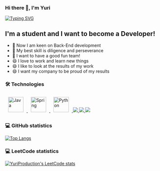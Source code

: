 ### Hi there 👋, I'm Yuri
[![Typing SVG](https://readme-typing-svg.herokuapp.com?color=%2336BCF7&lines=Computer+science+student)](https://git.io/typing-svg)
## I'm a student and I want to become a Developer!
- 🔭 Now I am keen on Back-End development
- 🌱 My best skill is diligence and perseverance
- 👯 I want to have a good fun team! 
- 😄 I love to work and learn new things
- 😄 I like to look at the results of my work
- 😄 I want my company to be proud of my results

###  🛠  Technologies

<div>  
  <a href="https://www.java.com/" target="_blank">
    <img style="margin: 10px" src="https://profilinator.rishav.dev/skills-assets/java-original-wordmark.svg" alt="Java" height="50" />
  </a>
  <a href="https://www.java.com/" target="_blank">
    <img style="margin: 10px" src="https://i.pinimg.com/originals/1d/7d/f7/1d7df727726b366323c7aea8cb1ee390.png" alt="Spring" height="50" />
  </a>
  <a href="https://www.python.org/" target="_blank">
    <img style="margin: 10px" src="https://profilinator.rishav.dev/skills-assets/python-original.svg" alt="Python" height="50" />
  </a>  
  <a href="https://developer.mozilla.org/en-US/docs/Web/JavaScript" target="_blank" rel="noreferrer" title="Java Script">
    <img src="https://skillicons.dev/icons?i=js" />
  </a>
 <a href="https://www.w3.org/html/" target="_blank" rel="noreferrer" title="HTML">
    <img src="https://skillicons.dev/icons?i=html" />
  </a>
  <a href="https://www.w3schools.com/css/" target="_blank" rel="noreferrer" title="CSS">
    <img src="https://skillicons.dev/icons?i=css" />
  </a>
</div>

###  💻  GitHub statistics
[![Top Langs](https://github-readme-stats.vercel.app/api/top-langs/?username=YuriProduction&layout=compact)](https://github.com/YuriProduction/github-readme-stats)

### 💻  LeetCode statistics
[![YuriProduction's LeetCode stats](https://leetcode-stats-six.vercel.app/?username=YuriProduction&theme=dark)](https://github.com/KnlnKS/leetcode-stats)
